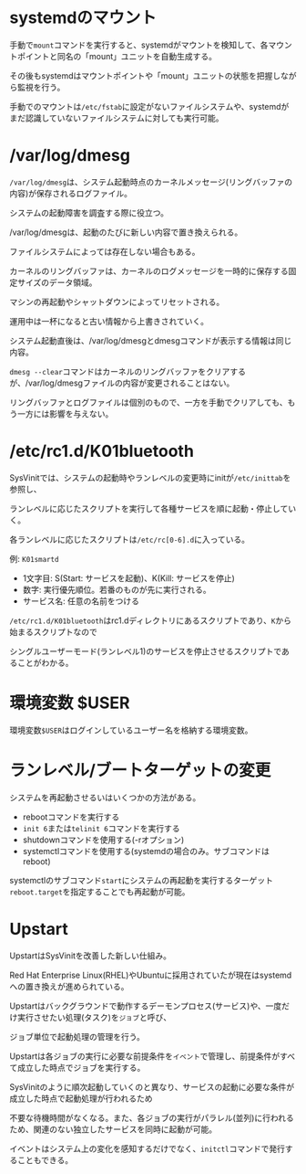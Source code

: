 # systemdのマウント

手動で`mount`コマンドを実行すると、systemdがマウントを検知して、各マウントポイントと同名の「mount」ユニットを自動生成する。

その後もsystemdはマウントポイントや「mount」ユニットの状態を把握しながら監視を行う。

手動でのマウントは`/etc/fstab`に設定がないファイルシステムや、systemdがまだ認識していないファイルシステムに対しても実行可能。

# /var/log/dmesg

`/var/log/dmesg`は、システム起動時点のカーネルメッセージ(リングバッファの内容)が保存されるログファイル。

システムの起動障害を調査する際に役立つ。

/var/log/dmesgは、起動のたびに新しい内容で置き換えられる。

ファイルシステムによっては存在しない場合もある。

カーネルのリングバッファは、カーネルのログメッセージを一時的に保存する固定サイズのデータ領域。

マシンの再起動やシャットダウンによってリセットされる。

運用中は一杯になると古い情報から上書きされていく。

システム起動直後は、/var/log/dmesgとdmesgコマンドが表示する情報は同じ内容。

`dmesg --clear`コマンドはカーネルのリングバッファをクリアするが、/var/log/dmesgファイルの内容が変更されることはない。

リングバッファとログファイルは個別のもので、一方を手動でクリアしても、もう一方には影響を与えない。

# /etc/rc1.d/K01bluetooth

SysVinitでは、システムの起動時やランレベルの変更時にinitが`/etc/inittab`を参照し、

ランレベルに応じたスクリプトを実行して各種サービスを順に起動・停止していく。

各ランレベルに応じたスクリプトは`/etc/rc[0-6].d`に入っている。

例: `K01smartd`

- 1文字目: S(Start: サービスを起動)、K(Kill: サービスを停止)
- 数字: 実行優先順位。若番のものが先に実行される。
- サービス名: 任意の名前をつける

`/etc/rc1.d/K01bluetooth`はrc1.dディレクトリにあるスクリプトであり、`K`から始まるスクリプトなので

シングルユーザーモード(ランレベル1)のサービスを停止させるスクリプトであることがわかる。

# 環境変数 $USER

環境変数`$USER`はログインしているユーザー名を格納する環境変数。

# ランレベル/ブートターゲットの変更

システムを再起動させるいはいくつかの方法がある。

- rebootコマンドを実行する
- `init 6`または`telinit 6`コマンドを実行する
- shutdownコマンドを使用する(-rオプション)
- systemctlコマンドを使用する(systemdの場合のみ。サブコマンドはreboot)

systemctlのサブコマンド`start`にシステムの再起動を実行するターゲット`reboot.target`を指定することでも再起動が可能。

# Upstart

UpstartはSysVinitを改善した新しい仕組み。

Red Hat Enterprise Linux(RHEL)やUbuntuに採用されていたが現在はsystemdへの置き換えが進められている。

Upstartはバックグラウンドで動作するデーモンプロセス(サービス)や、一度だけ実行させたい処理(タスク)を`ジョブ`と呼び、

ジョブ単位で起動処理の管理を行う。

Upstartは各ジョブの実行に必要な前提条件を`イベント`で管理し、前提条件がすべて成立した時点でジョブを実行する。

SysVinitのように順次起動していくのと異なり、サービスの起動に必要な条件が成立した時点で起動処理が行われるため

不要な待機時間がなくなる。また、各ジョブの実行がパラレル(並列)に行われるため、関連のない独立したサービスを同時に起動が可能。

イベントはシステム上の変化を感知するだけでなく、`initctl`コマンドで発行することもできる。

